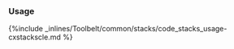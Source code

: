 <!-- usedin: [ _legacy_docker/Toolbelt] - post: -->


### Usage



{%include _inlines/Toolbelt/common/stacks/code_stacks_usage-cxstackscle.md %}




